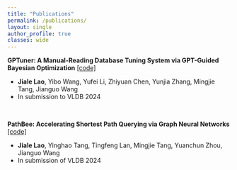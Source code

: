 ```yaml
---
title: "Publications"
permalink: /publications/
layout: single
author_profile: true
classes: wide
---
```


**GPTuner: A Manual-Reading Database Tuning System via GPT-Guided Bayesian Optimization**  [\[code\]](https://github.com/SolidLao/GPTuner)
- **Jiale Lao**, Yibo Wang, Yufei Li, Zhiyuan Chen, Yunjia Zhang, Mingjie Tang, Jianguo Wang  
- In submission to VLDB 2024  

<br>

**PathBee: Accelerating Shortest Path Querying via Graph Neural Networks** [\[code\]](https://github.com/pathbee/PathBee)
- **Jiale Lao**, Yinghao Tang, Tingfeng Lan, Mingjie Tang, Yuanchun Zhou, Jianguo Wang  
- In submission of VLDB 2024  
